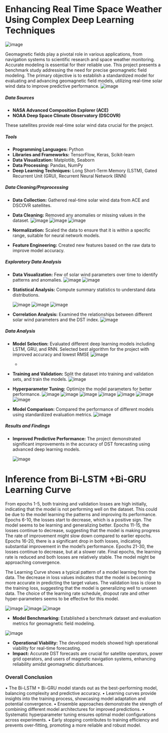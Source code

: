 # Enhancing Real Time Space Weather Using Complex Deep Learning Techniques
![image](https://github.com/nawalrabia/nawalportfolio.github.io/assets/120711618/75eef2b6-11e4-4e9d-abfb-e360575e4ab0)


Geomagnetic fields play a pivotal role in various applications, from navigation systems to scientific research and space weather monitoring. Accurate modeling is essential for their reliable use. This project presents a benchmark study addressing the need for precise geomagnetic field modeling. The primary objective is to establish a standardized model for evaluating and advancing geomagnetic field models, utilizing real-time solar wind data to improve predictive performance.
![image](https://github.com/nawalrabia/nawalportfolio.github.io/assets/120711618/c0023d3c-b28c-47d6-9fb1-ab00cd97c0b6)

##### Data Sources
- **NASA Advanced Composition Explorer (ACE)**
- **NOAA Deep Space Climate Observatory (DSCOVR)**

These satellites provide real-time solar wind data crucial for the project.

##### Tools
- **Programming Languages:** Python
- **Libraries and Frameworks:** TensorFlow, Keras, Scikit-learn
- **Data Visualization:** Matplotlib, Seaborn
- **Data Processing:** Pandas, NumPy
- **Deep Learning Techniques:** Long Short-Term Memory (LSTM), Gated Recurrent Unit (GRU), Recurrent Neural Network (RNN)

##### Data Cleaning/Preprocessing
- **Data Collection:** Gathered real-time solar wind data from ACE and DSCOVR satellites.
- **Data Cleaning:** Removed any anomalies or missing values in the dataset.
  ![image](https://github.com/nawalrabia/nawalportfolio.github.io/assets/120711618/c8d21855-6d74-4e30-ab4b-0da9d0b7de94)
  ![image](https://github.com/nawalrabia/nawalportfolio.github.io/assets/120711618/4ceba292-d5a2-4b26-8b78-fbdea802e50d)
  ![image](https://github.com/nawalrabia/nawalportfolio.github.io/assets/120711618/cefb95fc-e2c2-433a-bc57-de648cc58fdb)



- **Normalization:** Scaled the data to ensure that it is within a specific range, suitable for neural network models.
- **Feature Engineering:** Created new features based on the raw data to improve model accuracy.

##### Exploratory Data Analysis
- **Data Visualization:** Few of solar wind parameters over time to identify patterns and anomalies.
  ![image](https://github.com/nawalrabia/nawalportfolio.github.io/assets/120711618/beee1d34-d23e-47c4-9d0c-7000e5e50df6)
  ![image](https://github.com/nawalrabia/nawalportfolio.github.io/assets/120711618/f59a97bc-5c17-4b52-97b6-8fd4b9833388)


- **Statistical Analysis:** Compute summary statistics to understand data distributions.
 
  ![image](https://github.com/nawalrabia/nawalportfolio.github.io/assets/120711618/d12bca85-1c3b-49cc-9610-c8a001a19d99)
  ![image](https://github.com/nawalrabia/nawalportfolio.github.io/assets/120711618/4cafc9b9-96b0-4977-9015-fca28a034b50)
  ![image](https://github.com/nawalrabia/nawalportfolio.github.io/assets/120711618/6742edcd-0ff5-4d89-865e-ab63e50eec21)
  




- **Correlation Analysis:** Examined the relationships between different solar wind parameters and the DST index.
   ![image](https://github.com/nawalrabia/nawalportfolio.github.io/assets/120711618/e800dfeb-b3c4-4d48-b07c-fcd6b5614b9a)

##### Data Analysis
- **Model Selection:** Evaluated different deep learning models including LSTM, GRU, and RNN.
   Selected best algorithm for the project with improved accuracy and lowest RMSE
   ![image](https://github.com/nawalrabia/nawalportfolio.github.io/assets/120711618/736582b4-9d1f-4cdc-ad32-6bbb1f69e379)

  -
- **Training and Validation:** Split the dataset into training and validation sets, and train the models.
  ![image](https://github.com/nawalrabia/nawalportfolio.github.io/assets/120711618/41661887-d335-41f8-a19f-3982e4a3d087)
 
- **Hyperparameter Tuning:** Optimize the model parameters for better performance.
   ![image](https://github.com/nawalrabia/nawalportfolio.github.io/assets/120711618/9ecdbd4b-d236-46d7-ae61-91a56fcf774e)
   ![image](https://github.com/nawalrabia/nawalportfolio.github.io/assets/120711618/a763274c-bd4d-46be-a6bd-c89ee8a4b427)
   ![image](https://github.com/nawalrabia/nawalportfolio.github.io/assets/120711618/0cae9570-33d8-4f55-b813-0cf67bd0f654)
  ![image](https://github.com/nawalrabia/nawalportfolio.github.io/assets/120711618/bfec8f57-61ca-4938-83fb-2446d382bcab)
  ![image](https://github.com/nawalrabia/nawalportfolio.github.io/assets/120711618/69bcf38e-5049-49a9-896b-e5651cd5f57b)
   ![image](https://github.com/nawalrabia/nawalportfolio.github.io/assets/120711618/45eddff4-e711-48fc-a825-41ab556d8f76)
   ![image](https://github.com/nawalrabia/nawalportfolio.github.io/assets/120711618/cca77769-0599-43a1-8ada-5cee6a1e5a52)






  
  
 
- **Model Comparison:** Compared the performance of different models using standardized evaluation metrics.
  ![image](https://github.com/nawalrabia/nawalportfolio.github.io/assets/120711618/14781110-5035-460f-87ce-c63437e2a263)


##### Results and Findings
- **Improved Predictive Performance:** The project demonstrated significant improvements in the accuracy of DST forecasting using advanced deep learning models.

  ![image](https://github.com/nawalrabia/nawalportfolio.github.io/assets/120711618/97f8985f-bae8-4a5d-b2f9-09f95ebc26a8)
# Inference from Bi-LSTM +Bi-GRU Learning Curve
From epochs 1-5, both training and validation losses are high initially, indicating that the model is not performing well on the dataset. This could be due to the model learning the patterns and improving its performance. Epochs 6-10, the losses start to decrease, which is a positive sign. The model seems to be learning and generalizing better. Epochs 11-15, the losses continue to decrease, suggesting that the model is making progress The rate of improvement might slow down compared to earlier epochs. Epochs 16-20, there is a significant drop in both losses, indicating substantial improvement in the model’s performance. Epochs 21-30, the losses continue to decrease, but at a slower rate. Final epochs, the learning rate is reduced and both losses are relatively stable. The model might be approaching convergence.
 
The Learning Curve shows a typical pattern of a model learning from the data. The decrease in loss values indicates that the model is becoming more accurate in predicting the target values. The validation loss is close to the training loss, suggesting that the model is generalizing well to unseen data. The choice of the learning rate schedule, dropout rate and other hyper-parameters seems to be effective for this model.

![image](https://github.com/nawalrabia/nawalportfolio.github.io/assets/120711618/04827ca7-1ba8-4ee6-a0e0-62d4ed33d5da)
![image](https://github.com/nawalrabia/nawalportfolio.github.io/assets/120711618/b602195d-2182-405e-a559-eccb5dee879b)
![image](https://github.com/nawalrabia/nawalportfolio.github.io/assets/120711618/437bb636-fb3e-4c81-b125-c09ebbdcc48d)




- **Model Benchmarking:** Established a benchmark dataset and evaluation metrics for geomagnetic field modeling.

 ![image](https://github.com/nawalrabia/nawalportfolio.github.io/assets/120711618/dbfb1166-17d3-4b6d-97b6-434e002ade4b)


- **Operational Viability:** The developed models showed high operational viability for real-time forecasting.
- **Impact:** Accurate DST forecasts are crucial for satellite operators, power grid operators, and users of magnetic navigation systems, enhancing reliability amidst geomagnetic disturbances.

### Overall Conclusion
•	The Bi-LSTM + Bi-GRU model stands out as the best-performing model, balancing complexity and predictive accuracy.
•	Learning curves provide insights into the training process, showcasing model adaptation and potential convergence.
•	Ensemble approaches demonstrate the strength of combining different model architectures for improved predictions.
•	Systematic hyperparameter tuning ensures optimal model configurations across experiments.
•	Early stopping contributes to training efficiency and prevents over-fitting, promoting a more reliable and robust model.


